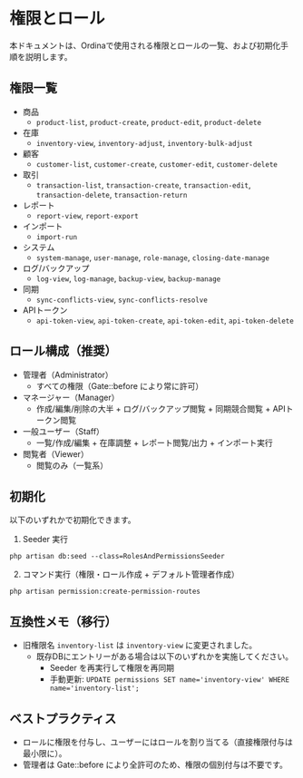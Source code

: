 # 権限とロール

本ドキュメントは、Ordinaで使用される権限とロールの一覧、および初期化手順を説明します。

## 権限一覧

- 商品
  - `product-list`, `product-create`, `product-edit`, `product-delete`
- 在庫
  - `inventory-view`, `inventory-adjust`, `inventory-bulk-adjust`
- 顧客
  - `customer-list`, `customer-create`, `customer-edit`, `customer-delete`
- 取引
  - `transaction-list`, `transaction-create`, `transaction-edit`, `transaction-delete`, `transaction-return`
- レポート
  - `report-view`, `report-export`
- インポート
  - `import-run`
- システム
  - `system-manage`, `user-manage`, `role-manage`, `closing-date-manage`
- ログ/バックアップ
  - `log-view`, `log-manage`, `backup-view`, `backup-manage`
- 同期
  - `sync-conflicts-view`, `sync-conflicts-resolve`
- APIトークン
  - `api-token-view`, `api-token-create`, `api-token-edit`, `api-token-delete`

## ロール構成（推奨）

- 管理者（Administrator）
  - すべての権限（Gate::before により常に許可）
- マネージャー（Manager）
  - 作成/編集/削除の大半 + ログ/バックアップ閲覧 + 同期競合閲覧 + APIトークン閲覧
- 一般ユーザー（Staff）
  - 一覧/作成/編集 + 在庫調整 + レポート閲覧/出力 + インポート実行
- 閲覧者（Viewer）
  - 閲覧のみ（一覧系）

## 初期化

以下のいずれかで初期化できます。

1) Seeder 実行
```
php artisan db:seed --class=RolesAndPermissionsSeeder
```

2) コマンド実行（権限・ロール作成 + デフォルト管理者作成）
```
php artisan permission:create-permission-routes
```

## 互換性メモ（移行）

- 旧権限名 `inventory-list` は `inventory-view` に変更されました。
  - 既存DBにエントリーがある場合は以下のいずれかを実施してください。
    - Seeder を再実行して権限を再同期
    - 手動更新: `UPDATE permissions SET name='inventory-view' WHERE name='inventory-list';`

## ベストプラクティス

- ロールに権限を付与し、ユーザーにはロールを割り当てる（直接権限付与は最小限に）。
- 管理者は Gate::before により全許可のため、権限の個別付与は不要です。

